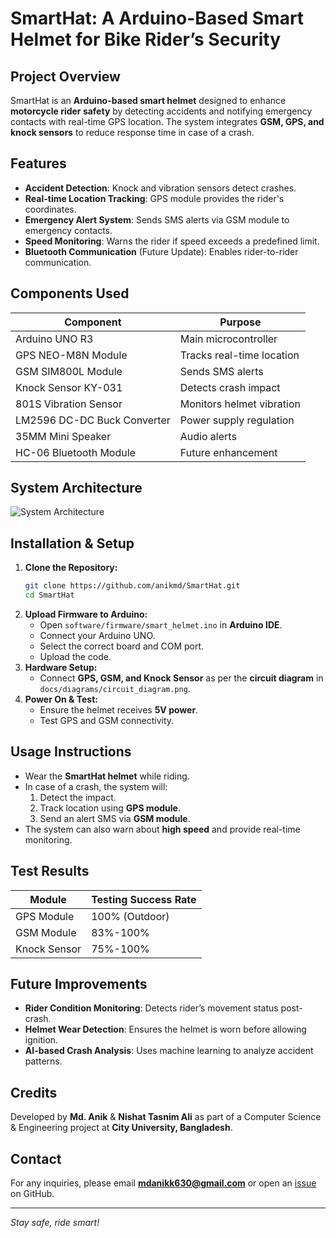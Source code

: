 # SmartHat: A Arduino-Based Smart Helmet for Bike Rider’s Security

## Project Overview
SmartHat is an **Arduino-based smart helmet** designed to enhance **motorcycle rider safety** by detecting accidents and notifying emergency contacts with real-time GPS location. The system integrates **GSM, GPS, and knock sensors** to reduce response time in case of a crash.

## Features
- **Accident Detection**: Knock and vibration sensors detect crashes.
- **Real-time Location Tracking**: GPS module provides the rider's coordinates.
- **Emergency Alert System**: Sends SMS alerts via GSM module to emergency contacts.
- **Speed Monitoring**: Warns the rider if speed exceeds a predefined limit.
- **Bluetooth Communication** (Future Update): Enables rider-to-rider communication.

## Components Used
| Component | Purpose |
|-----------|---------|
| Arduino UNO R3 | Main microcontroller |
| GPS NEO-M8N Module | Tracks real-time location |
| GSM SIM800L Module | Sends SMS alerts |
| Knock Sensor KY-031 | Detects crash impact |
| 801S Vibration Sensor | Monitors helmet vibration |
| LM2596 DC-DC Buck Converter | Power supply regulation |
| 35MM Mini Speaker | Audio alerts |
| HC-06 Bluetooth Module | Future enhancement |

## System Architecture
![System Architecture](docs/diagrams/system_architecture.png)

## Installation & Setup
1. **Clone the Repository:**
   ```bash
   git clone https://github.com/anikmd/SmartHat.git
   cd SmartHat
   ```
2. **Upload Firmware to Arduino:**
   - Open `software/firmware/smart_helmet.ino` in **Arduino IDE**.
   - Connect your Arduino UNO.
   - Select the correct board and COM port.
   - Upload the code.
3. **Hardware Setup:**
   - Connect **GPS, GSM, and Knock Sensor** as per the **circuit diagram** in `docs/diagrams/circuit_diagram.png`.
4. **Power On & Test:**
   - Ensure the helmet receives **5V power**.
   - Test GPS and GSM connectivity.

## Usage Instructions
- Wear the **SmartHat helmet** while riding.
- In case of a crash, the system will:
  1. Detect the impact.
  2. Track location using **GPS module**.
  3. Send an alert SMS via **GSM module**.
- The system can also warn about **high speed** and provide real-time monitoring.

## Test Results
| Module | Testing Success Rate |
|--------|---------------------|
| GPS Module | 100% (Outdoor) |
| GSM Module | 83%-100% |
| Knock Sensor | 75%-100% |

## Future Improvements
- **Rider Condition Monitoring**: Detects rider’s movement status post-crash.
- **Helmet Wear Detection**: Ensures the helmet is worn before allowing ignition.
- **AI-based Crash Analysis**: Uses machine learning to analyze accident patterns.

## Credits
Developed by **Md. Anik** & **Nishat Tasnim Ali** as part of a Computer Science & Engineering project at **City University, Bangladesh**.

## Contact
For any inquiries, please email **mdanikk630@gmail.com** or open an [issue](https://github.com/anikmd) on GitHub.

---
_Stay safe, ride smart!_


